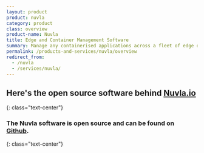 ```yaml
---
layout: product
product: nuvla
category: product
class: overview
product-name: Nuvla
title: Edge and Container Management Software
summary: Manage any containerised applications across a fleet of edge devices and container orchestration engines.
permalink: /products-and-services/nuvla/overview
redirect_from:
  - /nuvla
  - /services/nuvla/
---
```


## Here's the open source software behind [Nuvla.io](/products-and-services/nuvla-io/overview)
{: class="text-center"}

### The Nuvla software is open source and can be found on [Github](https://github.com/nuvla/nuvla).
{: class="text-center"}
